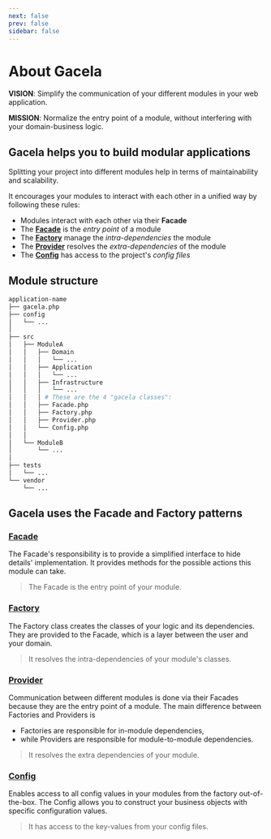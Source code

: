 ```yaml
---
next: false
prev: false
sidebar: false
---
```


# About Gacela

**VISION**: Simplify the communication of your different modules in your web application.

**MISSION**: Normalize the entry point of a module, without interfering with your domain-business logic.

## Gacela helps you to build modular applications

Splitting your project into different modules help in terms of maintainability and scalability.

It encourages your modules to interact with each other in a unified way by following these rules:

- Modules interact with each other via their **Facade**
- The [**Facade**](/docs/docs/facade.md) is the *entry point* of a module
- The [**Factory**](/docs/docs/factory.md) manage the *intra-dependencies* the module
- The [**Provider**](/docs/docs/provider.md) resolves the *extra-dependencies* of the module
- The [**Config**](/docs/docs/config.md) has access to the project's *config files*

## Module structure

```bash
application-name
├── gacela.php
├── config
│   └── ...
│
├── src
│   ├── ModuleA
│   │   ├── Domain
│   │   │   └── ...
│   │   ├── Application
│   │   │   └── ...
│   │   ├── Infrastructure
│   │   │   └── ...
│   │   │ # These are the 4 "gacela classes":
│   │   ├── Facade.php
│   │   ├── Factory.php
│   │   ├── Provider.php
│   │   └── Config.php
│   │
│   └── ModuleB
│       └── ...
│
├── tests
│   └── ...
└── vendor
    └── ...
```

## Gacela uses the Facade and Factory patterns

### [**Facade**](/docs/docs/facade.md)

The Facade's responsibility is to provide a simplified interface to hide details' implementation.
It provides methods for the possible actions this module can take.

> The Facade is the entry point of your module.

### [**Factory**](/docs/docs/factory.md)

The Factory class creates the classes of your logic and its dependencies.
They are provided to the Facade, which is a layer between the user and your domain.

> It resolves the intra-dependencies of your module's classes.

### [**Provider**](/docs/docs/provider.md)

Communication between different modules is done via their Facades because they are the entry point of a module.
The main difference between Factories and Providers is
- Factories are responsible for in-module dependencies,
- while Providers are responsible for module-to-module dependencies.

> It resolves the extra dependencies of your module.

### [**Config**](/docs/docs/config.md)

Enables access to all config values in your modules from the factory out-of-the-box.
The Config allows you to construct your business objects with specific configuration values.

> It has access to the key-values from your config files.